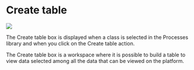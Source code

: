 Create table
============

![](processes-createtable.png)

The Create table box is displayed when a class is selected in the Processes library and when you click on the Create table action.

The Create table box is a workspace where it is possible to build a table to view data selected among all the data that can be viewed on the platform.

